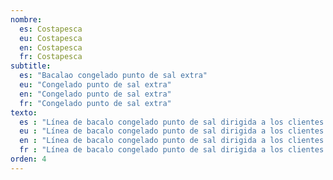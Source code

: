 ```yaml
---
nombre:
  es: Costapesca
  eu: Costapesca
  en: Costapesca
  fr: Costapesca
subtitle:
  es: "Bacalao congelado punto de sal extra"
  eu: "Congelado punto de sal extra"
  en: "Congelado punto de sal extra"
  fr: "Congelado punto de sal extra"
texto:
  es : "Línea de bacalo congelado punto de sal dirigida a los clientes que busquen un producto de calidad pero que tengan que amoldarse a unos precios de mercado inferiores al del bacalao desalado."
  eu : "Línea de bacalo congelado punto de sal dirigida a los clientes que busquen un producto de calidad pero que tengan que amoldarse a unos precios de mercado inferiores al del bacalao desalado."
  en : "Línea de bacalo congelado punto de sal dirigida a los clientes que busquen un producto de calidad pero que tengan que amoldarse a unos precios de mercado inferiores al del bacalao desalado."
  fr : "Línea de bacalo congelado punto de sal dirigida a los clientes que busquen un producto de calidad pero que tengan que amoldarse a unos precios de mercado inferiores al del bacalao desalado."
orden: 4
---
```

